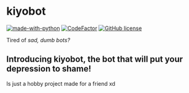 # kiyobot

[![made-with-python](https://img.shields.io/badge/Made%20with-Python-1f425f.svg)](https://www.python.org/)
[![CodeFactor](https://www.codefactor.io/repository/github/medjedqt/kiyobot/badge?s=8e2c7f35c70e48525e1872c07dda7b97b200b9da)](https://www.codefactor.io/repository/github/medjedqt/kiyobot)
[![GitHub license](https://img.shields.io/github/license/medjedqt/kiyobot.svg)](https://github.com/medjedqt/kiyobot/blob/master/LICENSE)

Tired of _sad, dumb bots?_ 

## Introducing kiyobot, the bot that will put your depression to shame!

Is just a hobby project made for a friend xd
